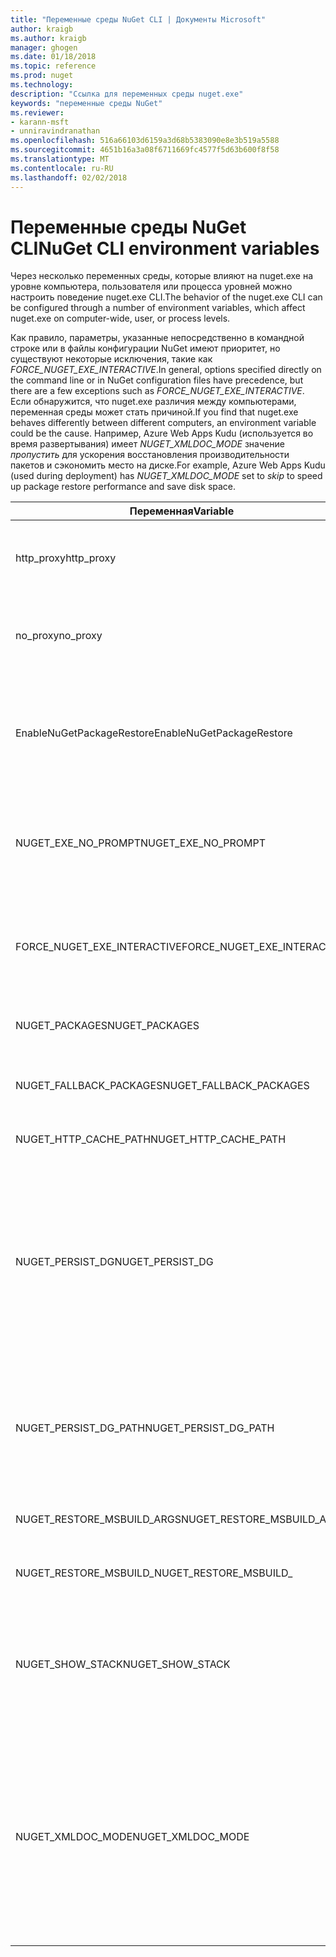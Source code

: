 ```yaml
---
title: "Переменные среды NuGet CLI | Документы Microsoft"
author: kraigb
ms.author: kraigb
manager: ghogen
ms.date: 01/18/2018
ms.topic: reference
ms.prod: nuget
ms.technology: 
description: "Ссылка для переменных среды nuget.exe"
keywords: "переменные среды NuGet"
ms.reviewer:
- karann-msft
- unniravindranathan
ms.openlocfilehash: 516a66103d6159a3d68b5383090e8e3b519a5588
ms.sourcegitcommit: 4651b16a3a08f6711669fc4577f5d63b600f8f58
ms.translationtype: MT
ms.contentlocale: ru-RU
ms.lasthandoff: 02/02/2018
---
```

# <a name="nuget-cli-environment-variables"></a><span data-ttu-id="c0836-104">Переменные среды NuGet CLI</span><span class="sxs-lookup"><span data-stu-id="c0836-104">NuGet CLI environment variables</span></span>

<span data-ttu-id="c0836-105">Через несколько переменных среды, которые влияют на nuget.exe на уровне компьютера, пользователя или процесса уровней можно настроить поведение nuget.exe CLI.</span><span class="sxs-lookup"><span data-stu-id="c0836-105">The behavior of the nuget.exe CLI can be configured through a number of environment variables, which affect nuget.exe on computer-wide, user, or process levels.</span></span>

<span data-ttu-id="c0836-106">Как правило, параметры, указанные непосредственно в командной строке или в файлы конфигурации NuGet имеют приоритет, но существуют некоторые исключения, такие как *FORCE_NUGET_EXE_INTERACTIVE*.</span><span class="sxs-lookup"><span data-stu-id="c0836-106">In general, options specified directly on the command line or in NuGet configuration files have precedence, but there are a few exceptions such as *FORCE_NUGET_EXE_INTERACTIVE*.</span></span> <span data-ttu-id="c0836-107">Если обнаружится, что nuget.exe различия между компьютерами, переменная среды может стать причиной.</span><span class="sxs-lookup"><span data-stu-id="c0836-107">If you find that nuget.exe behaves differently between different computers, an environment variable could be the cause.</span></span> <span data-ttu-id="c0836-108">Например, Azure Web Apps Kudu (используется во время развертывания) имеет *NUGET_XMLDOC_MODE* значение *пропустить* для ускорения восстановления производительности пакетов и сэкономить место на диске.</span><span class="sxs-lookup"><span data-stu-id="c0836-108">For example, Azure Web Apps Kudu (used during deployment) has *NUGET_XMLDOC_MODE* set to *skip* to speed up package restore performance and save disk space.</span></span>

| <span data-ttu-id="c0836-109">Переменная</span><span class="sxs-lookup"><span data-stu-id="c0836-109">Variable</span></span> | <span data-ttu-id="c0836-110">Описание:</span><span class="sxs-lookup"><span data-stu-id="c0836-110">Description</span></span> | <span data-ttu-id="c0836-111">Примечания</span><span class="sxs-lookup"><span data-stu-id="c0836-111">Remarks</span></span> |
| --- | --- | --- |
| <span data-ttu-id="c0836-112">http_proxy</span><span class="sxs-lookup"><span data-stu-id="c0836-112">http_proxy</span></span> | <span data-ttu-id="c0836-113">Прокси-сервер HTTP для операции NuGet HTTP.</span><span class="sxs-lookup"><span data-stu-id="c0836-113">Http proxy used for NuGet HTTP operations.</span></span> | <span data-ttu-id="c0836-114">Это может быть задано как `http://<username>:<password>@proxy.com`.</span><span class="sxs-lookup"><span data-stu-id="c0836-114">This would be specified as `http://<username>:<password>@proxy.com`.</span></span> |
| <span data-ttu-id="c0836-115">no_proxy</span><span class="sxs-lookup"><span data-stu-id="c0836-115">no_proxy</span></span> | <span data-ttu-id="c0836-116">Настраивает домены, которые можно обойти с помощью прокси-сервера.</span><span class="sxs-lookup"><span data-stu-id="c0836-116">Configures domains to bypass from using proxy.</span></span> | <span data-ttu-id="c0836-117">Указан в качестве доменов, разделенных точкой с запятой (,).</span><span class="sxs-lookup"><span data-stu-id="c0836-117">Specified as domains separated by comma (,).</span></span> |
| <span data-ttu-id="c0836-118">EnableNuGetPackageRestore</span><span class="sxs-lookup"><span data-stu-id="c0836-118">EnableNuGetPackageRestore</span></span> | <span data-ttu-id="c0836-119">Флаг, если NuGet должен неявно дать согласие Если, который требуется пакет при восстановлении.</span><span class="sxs-lookup"><span data-stu-id="c0836-119">Flag for if NuGet should implicitly grant consent if that's required by package on restore.</span></span> | <span data-ttu-id="c0836-120">Указанный флаг</span><span class="sxs-lookup"><span data-stu-id="c0836-120">Specified flag is specified</span></span> | <span data-ttu-id="c0836-121">как *true* или *1*, любое другое значение, рассматриваются как флаг не задан.</span><span class="sxs-lookup"><span data-stu-id="c0836-121">as *true* or *1*, any other value treated as flag not set.</span></span> |
| <span data-ttu-id="c0836-122">NUGET_EXE_NO_PROMPT</span><span class="sxs-lookup"><span data-stu-id="c0836-122">NUGET_EXE_NO_PROMPT</span></span> | <span data-ttu-id="c0836-123">Предотвращает exe-файла для запроса учетных данных.</span><span class="sxs-lookup"><span data-stu-id="c0836-123">Prevents the exe for prompting for credentials.</span></span>| <span data-ttu-id="c0836-124">Любое значение, за исключением того, null или пустую строку будет рассматриваться как флаг набор/true.</span><span class="sxs-lookup"><span data-stu-id="c0836-124">Any value except null or empty string will be treated as this flag set/true.</span></span> |
<span data-ttu-id="c0836-125">FORCE_NUGET_EXE_INTERACTIVE</span><span class="sxs-lookup"><span data-stu-id="c0836-125">FORCE_NUGET_EXE_INTERACTIVE</span></span> | <span data-ttu-id="c0836-126">Глобальную переменную среды для принудительного интерактивный режим.</span><span class="sxs-lookup"><span data-stu-id="c0836-126">Global environment variable to force interactive mode.</span></span> | <span data-ttu-id="c0836-127">Любое значение, за исключением того, null или пустую строку будет рассматриваться как флаг набор/true.</span><span class="sxs-lookup"><span data-stu-id="c0836-127">Any value except null or empty string will be treated as this flag set/true.</span></span> |
| <span data-ttu-id="c0836-128">NUGET_PACKAGES</span><span class="sxs-lookup"><span data-stu-id="c0836-128">NUGET_PACKAGES</span></span> | <span data-ttu-id="c0836-129">Путь, где хранятся / в кэше пакетов.</span><span class="sxs-lookup"><span data-stu-id="c0836-129">Path to where packages are stored / cached.</span></span> | <span data-ttu-id="c0836-130">Указан как абсолютный путь.</span><span class="sxs-lookup"><span data-stu-id="c0836-130">Specified as absolute path.</span></span> |
| <span data-ttu-id="c0836-131">NUGET_FALLBACK_PACKAGES</span><span class="sxs-lookup"><span data-stu-id="c0836-131">NUGET_FALLBACK_PACKAGES</span></span> | <span data-ttu-id="c0836-132">Глобальные пакеты резервной папки.</span><span class="sxs-lookup"><span data-stu-id="c0836-132">Global fallback packages folders.</span></span> | <span data-ttu-id="c0836-133">Абсолютный папку путей, разделенных точкой с запятой (;).</span><span class="sxs-lookup"><span data-stu-id="c0836-133">Absolute folder paths separated by semicolon (;).</span></span> |
| <span data-ttu-id="c0836-134">NUGET_HTTP_CACHE_PATH</span><span class="sxs-lookup"><span data-stu-id="c0836-134">NUGET_HTTP_CACHE_PATH</span></span> | <span data-ttu-id="c0836-135">Папка кэша HTTP.</span><span class="sxs-lookup"><span data-stu-id="c0836-135">HTTP cache folder.</span></span> | <span data-ttu-id="c0836-136">Указан как абсолютный путь.</span><span class="sxs-lookup"><span data-stu-id="c0836-136">Specified as absolute path.</span></span> |
| <span data-ttu-id="c0836-137">NUGET_PERSIST_DG</span><span class="sxs-lookup"><span data-stu-id="c0836-137">NUGET_PERSIST_DG</span></span> | <span data-ttu-id="c0836-138">Флаг, указывающий, должны сохраняться файлы dg (данные, собранные из MSBuild).</span><span class="sxs-lookup"><span data-stu-id="c0836-138">Flag indicating if dg files (data collected from MSBuild) should be persisted.</span></span> | <span data-ttu-id="c0836-139">Указанный в виде *true* или *false* (по умолчанию), если не задано NUGET_PERSIST_DG_PATH будет храниться временный каталог (NuGetScratch папку в текущем каталоге temp среды).</span><span class="sxs-lookup"><span data-stu-id="c0836-139">Specified as *true* or *false* (default), if NUGET_PERSIST_DG_PATH not set will be stored to temporary directory (NuGetScratch folder in current environment temp directory).</span></span> |
| <span data-ttu-id="c0836-140">NUGET_PERSIST_DG_PATH</span><span class="sxs-lookup"><span data-stu-id="c0836-140">NUGET_PERSIST_DG_PATH</span></span> | <span data-ttu-id="c0836-141">Путь для сохранения файлов dg.</span><span class="sxs-lookup"><span data-stu-id="c0836-141">Path to persist dg files.</span></span> | <span data-ttu-id="c0836-142">Указан как абсолютный путь, этот параметр используется, только если *NUGET_PERSIST_DG* задано значение true.</span><span class="sxs-lookup"><span data-stu-id="c0836-142">Specified as absolute path, this option is only used when *NUGET_PERSIST_DG* is set to true.</span></span> |
| <span data-ttu-id="c0836-143">NUGET_RESTORE_MSBUILD_ARGS</span><span class="sxs-lookup"><span data-stu-id="c0836-143">NUGET_RESTORE_MSBUILD_ARGS</span></span> | <span data-ttu-id="c0836-144">Задает дополнительные аргументы MSBuild.</span><span class="sxs-lookup"><span data-stu-id="c0836-144">Sets additional MSBuild arguments.</span></span> |
| <span data-ttu-id="c0836-145">NUGET_RESTORE_MSBUILD_</span><span class="sxs-lookup"><span data-stu-id="c0836-145">NUGET_RESTORE_MSBUILD_</span></span>| <span data-ttu-id="c0836-146">Уровень детализации</span><span class="sxs-lookup"><span data-stu-id="c0836-146">Verbosity</span></span> |<span data-ttu-id="c0836-147">Задает уровень детализации журнала MSBuild.</span><span class="sxs-lookup"><span data-stu-id="c0836-147">Sets the MSBuild log verbosity.</span></span> | <span data-ttu-id="c0836-148">Значение по умолчанию — *тихий* («/ v: q»).</span><span class="sxs-lookup"><span data-stu-id="c0836-148">Default is *quiet* ("/v:q").</span></span> <span data-ttu-id="c0836-149">Возможные значения *q [uiet]*, *m [минимальной]*, *n [ычный]*, *d [бные]*, и *diag [nostic]*.</span><span class="sxs-lookup"><span data-stu-id="c0836-149">Possible values *q[uiet]*, *m[inimal]*, *n[ormal]*, *d[etailed]*, and *diag[nostic]*.</span></span> |
| <span data-ttu-id="c0836-150">NUGET_SHOW_STACK</span><span class="sxs-lookup"><span data-stu-id="c0836-150">NUGET_SHOW_STACK</span></span> | <span data-ttu-id="c0836-151">Определяет, следует ли отображать полные сведения об исключении (включая трассировку стека) для пользователя.</span><span class="sxs-lookup"><span data-stu-id="c0836-151">Determines whether the full exception (including stack trace) should be displayed to the user.</span></span> | <span data-ttu-id="c0836-152">Указанный в виде *true* или *false* (по умолчанию).</span><span class="sxs-lookup"><span data-stu-id="c0836-152">Specified as *true* or *false* (default).</span></span> |
| <span data-ttu-id="c0836-153">NUGET_XMLDOC_MODE</span><span class="sxs-lookup"><span data-stu-id="c0836-153">NUGET_XMLDOC_MODE</span></span> | <span data-ttu-id="c0836-154">Определяет, как должны обрабатываться извлечения файла документации XML сборки.</span><span class="sxs-lookup"><span data-stu-id="c0836-154">Determines how assemblies XML documentation file extraction should be handled.</span></span> | <span data-ttu-id="c0836-155">Поддерживаемые режимы *пропустить* (не извлечь файлы XML-документации), *сжимать* (хранить файлы XML-документа как ZIP-архив) или *нет* (по умолчанию, обрабатывать файлы XML-документа как обычный файлы).</span><span class="sxs-lookup"><span data-stu-id="c0836-155">Supported modes are *skip* (do not extract XML documentation files), *compress* (store XML doc files as a zip archive) or *none* (default, treat XML doc files as regular files).</span></span> |
